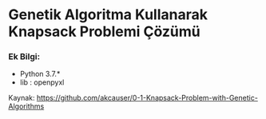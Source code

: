 # Genetik Algoritma Kullanarak Knapsack Problemi Çözümü

### Ek Bilgi:

* Python 3.7.*
* lib : openpyxl


Kaynak: https://github.com/akcauser/0-1-Knapsack-Problem-with-Genetic-Algorithms